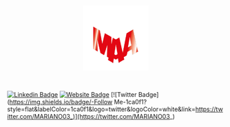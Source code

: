 <p align="center"><a href="https://0mariano.github.io"><img width="30%" src="./images/maa.png" /></a></p>

<br />


[![Linkedin Badge](https://img.shields.io/badge/-mariano-alfonso-667a6022-blue?style=flat&logo=Linkedin&logoColor=white&link=https://www.linkedin.com/in/mariano-alfonso-667a6022/)](https://www.linkedin.com/in/mariano-alfonso-667a60226/)
[![Website Badge](https://img.shields.io/badge/-0mariano.github.io-f20A0A?style=flat&logo=Google-Chrome&logoColor=white&link=https://0mariano.github.io)](https://0mariano.github.io)
[![Twitter Badge](https://img.shields.io/badge/-Follow Me-1ca0f1?style=flat&labelColor=1ca0f1&logo=twitter&logoColor=white&link=https://twitter.com/MARIANO03_)](https://twitter.com/MARIANO03_)

